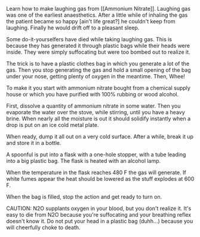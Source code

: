 Learn how to make laughing gas from [[Ammonium Nitrate]]. Laughing gas was one of
the earliest anaesthetics.  After a little while of inhaling the gas the
patient became so happy [ain't life great?] he couldn't keep from laughing.
Finally he would drift off to a pleasant sleep.

Some do-it-yourselfers have died while taking laughing gas.  This is
because they has generated it through plastic bags while their heads were
inside. They were simply suffocating but were too bombed out to realize it.

The trick is to have a plastic clothes bag in which you generate a lot of
the gas.  Then you stop generating the gas and hold a small opening of the bag
under your nose, getting plenty of oxygen in the meantime.  Then, Whee!

To make it you start with ammonium nitrate bought from a chemical supply
house or which you have purified with 100% rubbing or wood alcohol.

First, dissolve a quantity of ammonium nitrate in some water.  Then you
evaporate the water over the stove, while stirring, until you have a heavy
brine.  When nearly all the moisture is out it should solidify instantly when
a drop is put on an ice cold metal plate.

When ready, dump it all out on a very cold surface.  After a while, break
it up and store it in a bottle.

A spoonful is put into a flask with a one-hole stopper, with a tube leading
into a big plastic bag.  The flask is heated with an alcohol lamp.

When the temperature in the flask reaches 480 F the gas will generate.  If
white fumes appear the heat should be lowered as the stuff explodes at 600 F.

When the bag is filled, stop the action and get ready to turn on.

CAUTION:  N2O supplants oxygen in your blood, but you don't realize it.  It's easy to die from N2O because you're suffocating and your breathing reflex doesn't know it.  Do not put your head in a plastic bag (duhh...) because you will cheerfully choke to death.
